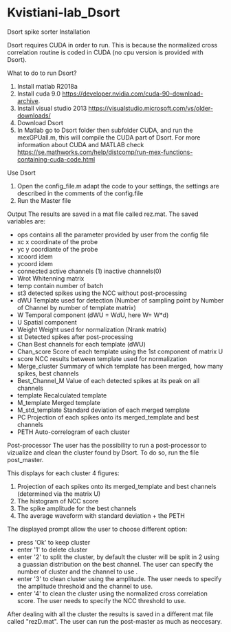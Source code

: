 # Kvistiani-lab_Dsort
Dsort spike sorter
Installation

Dsort requires CUDA in order to run. This is because the normalized cross correlation routine is coded in CUDA (no cpu version is provided with Dsort).
  
What to do to run Dsort?

1. Install matlab R2018a 
2. Install cuda 9.0 https://developer.nvidia.com/cuda-90-download-archive. 
3. Install visual studio 2013 https://visualstudio.microsoft.com/vs/older-downloads/
4. Download Dsort
5. In Matlab go to Dsort folder then subfolder CUDA, and run the mexGPUall.m, 
this will compile the CUDA part of Dsort. For more information about CUDA and MATLAB 
check https://se.mathworks.com/help/distcomp/run-mex-functions-containing-cuda-code.html

Use Dsort

1. Open the config_file.m adapt the code to your settings, the settings  are described in the comments of the config.file
2. Run the Master file

Output
The results are saved in  a mat file called rez.mat. The saved variables are:

- ops            contains all the parameter provided by user from the config file
- xc			   x coordinate of the probe
- yc             y coordiante of the probe
- xcoord         idem
- ycoord         idem
- connected      active channels (1) inactive channels(0)
- Wrot           Whitenning matrix
- temp           contain number of batch
- st3            detected spikes using the NCC without post-processing
- dWU            Template used for detection (Number of sampling point by Number of Channel by number of template matrix)
- W              Temporal component (dWU = W*d*U, here W= W*d)
- U              Spatial component
- Weight         Weight used for normalization (Nrank matrix)
- st             Detected spikes after post-processing
- Chan           Best channels for each template (dWU)
- Chan_score     Score of each template using the 1st component of matrix U
- score          NCC results between template used for normalization
- Merge_cluster  Summary of which template has been merged, how many spikes, best channels
- Best_Channel_M Value of each detected spikes at its peak on all channels
- template       Recalculated template
- M_template     Merged template
- M_std_template Standard deviation of each merged template
- PC             Projection of each spikes onto its merged_template and best channels 
- PETH           Auto-correlogram of each cluster

Post-processor
The user has the possibility to run a post-processor to vizualize and clean the cluster found by Dsort.
To do so, run the file post_master.

This displays for each cluster 4 figures:
1. Projection of each spikes onto its merged_template and best channels (determined via the matrix U)
2. The histogram of NCC score
3. The spike amplitude for the best channels
4. The average waveform with standard deviation + the PETH

The displayed prompt allow the user to choose different option:
- press 'Ok' to keep cluster
- enter '1' to delete cluster
- enter '2' to split the cluster, by default the cluster will be split in 2 using a guassian distribution on the best channel. 
The user can specify the number of cluster and the channel to use .
- enter '3' to clean cluster using the amplitude. The user needs to specify the amplitude threshold and the channel to use.
- enter '4' to clean the cluster using the normalized cross correlation score. The user needs to specify the NCC threshold to use.
 
 After dealing with all the cluster the results is saved in a different mat file called "rezD.mat". 
 The user can run the post-master as much as neccesary.
